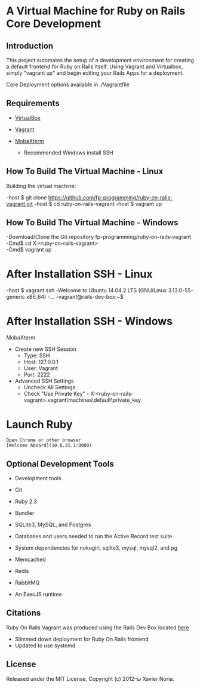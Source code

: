 # A Virtual Machine for Ruby on Rails Core Development

## Introduction

This project automates the setup of a development environment for creating a default frontend for Ruby on Rails itself. Using Vagrant and Virtualbox, simply "vagrant up" and begin editing your Rails Apps for a deployment.

Core Deployment options available in ./Vagrantfile

## Requirements

* [VirtualBox](https://www.virtualbox.org)

* [Vagrant](http://vagrantup.com)

* [MobaXterm](http://mobaxterm.mobatek.net/)
  - Recommended Windows install SSH

## How To Build The Virtual Machine - Linux

Building the virtual machine:

-host $ git clone https://github.com/fp-programming/ruby-on-rails-vagrant.git
-host $ cd ruby-on-rails-vagrant
-host $ vagrant up

## How To Build The Virtual Machine - Windows

-Download/Clone the Git repository fp-programming/ruby-on-rails-vagrant
-Cmd$ cd X:\<ruby-on-rails-vagrant>\
-Cmd$ vagrant up

# After Installation SSH - Linux

-host $ vagrant ssh
-Welcome to Ubuntu 14.04.2 LTS (GNU/Linux 3.13.0-55-generic x86_64)
-...
-vagrant@rails-dev-box:~$

# After Installation SSH - Windows

MobaXterm
* Create new SSH Session
  - Type: SSH
  - Host: 127.0.0.1
  - User: Vagrant
  - Port: 2222
* Advanced SSH Settings
  - Uncheck All Settings
  - Check "Use Private Key" - X:\<ruby-on-rails-vagrant>\.vagrant\machines\default\private_key

# Launch Ruby

    Open Chrome or other browser
    [Welcome Aboard](10.0.32.1:3000)

## Optional Development Tools

* Development tools

* Git

* Ruby 2.3

* Bundler

* SQLite3, MySQL, and Postgres

* Databases and users needed to run the Active Record test suite

* System dependencies for nokogiri, sqlite3, mysql, mysql2, and pg

* Memcached

* Redis

* RabbitMQ

* An ExecJS runtime

## Citations
Ruby On Rails Vagrant was produced using the Rails Dev Box located [here](https://github.com/rails/rails-dev-box)
* Slimmed down deployment for Ruby On Rails frontend
* Updated to use systemd

## License

Released under the MIT License, Copyright (c) 2012–<i>ω</i> Xavier Noria.
